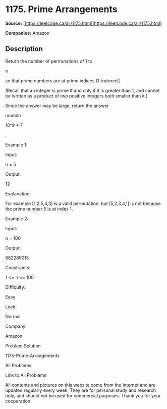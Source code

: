 # 1175. Prime Arrangements

**Source:** [https://leetcode.ca/all/1175.html](https://leetcode.ca/all/1175.html)

**Companies:** Amazon

## Description

Return the number of permutations of 1 to

n

so that prime numbers are at prime
        indices (1-indexed.)

(Recall that an integer is prime if and only if it is greater than 1, and cannot be
        written as a product of two positive integers both smaller than it.)

Since the answer may be large, return the answer

modulo

10^9 +
        7

.

Example 1:

Input:

n = 5

Output:

12

Explanation:

For example [1,2,5,4,3] is a valid permutation, but [5,2,3,4,1] is not because the prime number 5 is at index 1.

Example 2:

Input:

n = 100

Output:

682289015

Constraints:

1 <= n <= 100

Difficulty:

Easy

Lock:

Normal

Company:

Amazon

Problem Solution

1175-Prime-Arrangements

All Problems:

Link to All Problems

All contents and pictures on this website come from the Internet and are updated regularly every week. They are for personal study and research only, and should not be used for commercial purposes. Thank you for your cooperation.

